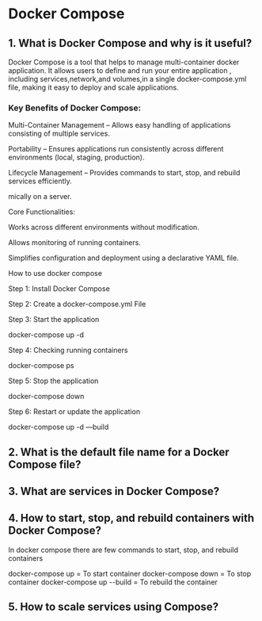 # Docker Compose
## 1. What is Docker Compose and why is it useful?

  Docker Compose is a tool that helps to manage multi-container docker application. It allows users to define and run your entire application , including services,network,and volumes,in a single docker-compose.yml file, making it easy to deploy and scale applications.

### Key Benefits of Docker Compose:

Multi-Container Management – Allows easy handling of applications consisting of multiple services.

Portability – Ensures applications run consistently across different environments (local, staging, production).

Lifecycle Management – Provides commands to start, stop, and rebuild services efficiently.

mically on a server.

Core Functionalities:

Works across different environments without modification.

Allows monitoring of running containers.

Simplifies configuration and deployment using a declarative YAML file.

How to use docker compose

Step 1: Install Docker Compose

Step 2: Create a docker-compose.yml File

Step 3: Start the application

docker-compose up -d

Step 4: Checking running containers

docker-compose ps

Step 5: Stop the application

docker-compose down

Step 6: Restart or update the application

docker-compose up -d —build

## 2. What is the default file name for a Docker Compose file?

## 3. What are services in Docker Compose?

## 4. How to start, stop, and rebuild containers with Docker Compose?

In docker compose there are few commands to start, stop, and rebuild containers

docker-compose up = To start container
docker-compose down = To stop container
docker-compose up --build = To rebuild the container


## 5. How to scale services using Compose?
